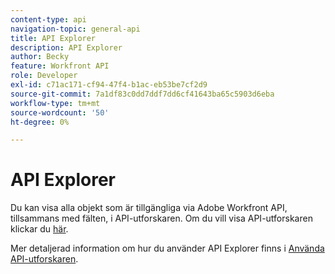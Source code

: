 ```yaml
---
content-type: api
navigation-topic: general-api
title: API Explorer
description: API Explorer
author: Becky
feature: Workfront API
role: Developer
exl-id: c71ac171-cf94-47f4-b1ac-eb53be7cf2d9
source-git-commit: 7a1df83c0dd7ddf7dd6cf41643ba65c5903d6eba
workflow-type: tm+mt
source-wordcount: '50'
ht-degree: 0%

---
```



# API Explorer

Du kan visa alla objekt som är tillgängliga via Adobe Workfront API, tillsammans med fälten, i API-utforskaren. Om du vill visa API-utforskaren klickar du [här](https://developer.adobe.com/workfront/api-explorer/).

Mer detaljerad information om hur du använder API Explorer finns i [Använda API-utforskaren](../../wf-api/general/using-api-explorer.md).
